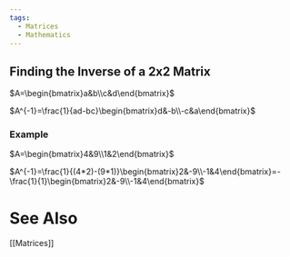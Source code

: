 ```yaml
---
tags:
  - Matrices
  - Mathematics
---
```

## Finding the Inverse of a 2x2 Matrix
$A=\begin{bmatrix}a&b\\c&d\end{bmatrix}$

$A^{-1}=\frac{1}{ad-bc}\begin{bmatrix}d&-b\\-c&a\end{bmatrix}$

### Example
$A=\begin{bmatrix}4&9\\1&2\end{bmatrix}$


$A^{-1}=\frac{1}{(4*2)-(9*1)}\begin{bmatrix}2&-9\\-1&4\end{bmatrix}=-\frac{1}{1}\begin{bmatrix}2&-9\\-1&4\end{bmatrix}$

# See Also
[[Matrices]]